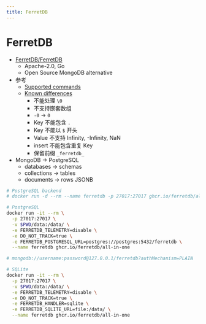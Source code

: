 ```yaml
---
title: FerretDB
---
```


# FerretDB

- [FerretDB/FerretDB](https://github.com/FerretDB/FerretDB)
  - Apache-2.0, Go
  - Open Source MongoDB alternative
- 参考
  - [Supported commands](https://docs.ferretdb.io/reference/supported-commands/)
  - [Known differences](https://docs.ferretdb.io/diff/)
    - 不能处理 `\0`
    - 不支持嵌套数组
    - `-0` -> `0`
    - Key 不能包含 `.`
    - Key 不能以 `$` 开头
    - Value 不支持 Infinity, -Infinity, NaN
    - insert 不能包含重复 Key
    - 保留前缀 `_ferretdb_`
- MongoDB -> PostgreSQL
  - databases -> schemas
  - collections -> tables
  - documents -> rows JSONB

```bash
# PostgreSQL backend
# docker run -d --rm --name ferretdb -p 27017:27017 ghcr.io/ferretdb/all-in-one

# PostgreSQL
docker run -it --rm \
  -p 27017:27017 \
  -v $PWD/data:/data/ \
  -e FERRETDB_TELEMETRY=disable \
  -e DO_NOT_TRACK=true \
  -e FERRETDB_POSTGRESQL_URL=postgres://postgres:5432/ferretdb \
  --name ferretdb ghcr.io/ferretdb/all-in-one

# mongodb://username:password@127.0.0.1/ferretdb?authMechanism=PLAIN

# SQLite
docker run -it --rm \
  -p 27017:27017 \
  -v $PWD/data:/data/ \
  -e FERRETDB_TELEMETRY=disable \
  -e DO_NOT_TRACK=true \
  -e FERRETDB_HANDLER=sqlite \
  -e FERRETDB_SQLITE_URL=file:/data/ \
  --name ferretdb ghcr.io/ferretdb/all-in-one
```
